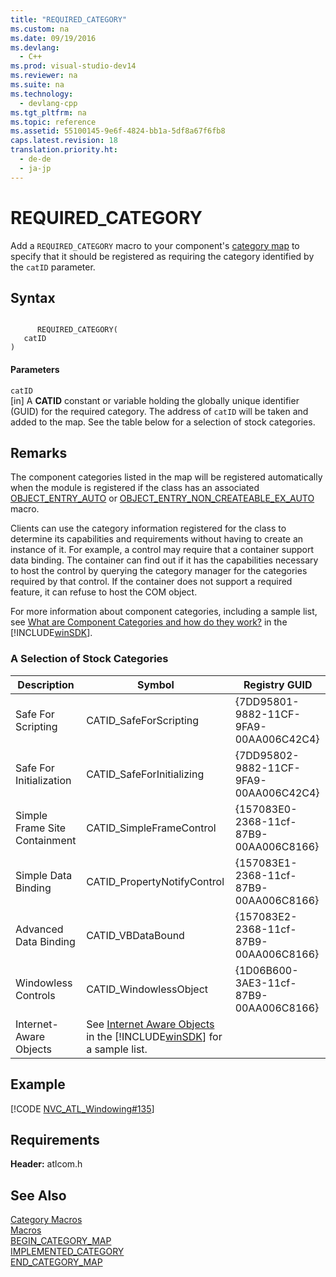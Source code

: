 ```yaml
---
title: "REQUIRED_CATEGORY"
ms.custom: na
ms.date: 09/19/2016
ms.devlang: 
  - C++
ms.prod: visual-studio-dev14
ms.reviewer: na
ms.suite: na
ms.technology: 
  - devlang-cpp
ms.tgt_pltfrm: na
ms.topic: reference
ms.assetid: 55100145-9e6f-4824-bb1a-5df8a67f6fb8
caps.latest.revision: 18
translation.priority.ht: 
  - de-de
  - ja-jp
---
```

# REQUIRED_CATEGORY
Add a `REQUIRED_CATEGORY` macro to your component's [category map](../vs140/BEGIN_CATEGORY_MAP.md) to specify that it should be registered as requiring the category identified by the `catID` parameter.  
  
## Syntax  
  
```  
  
      REQUIRED_CATEGORY(   
   catID    
)  
```  
  
#### Parameters  
 `catID`  
 [in] A **CATID** constant or variable holding the globally unique identifier (GUID) for the required category. The address of `catID` will be taken and added to the map. See the table below for a selection of stock categories.  
  
## Remarks  
 The component categories listed in the map will be registered automatically when the module is registered if the class has an associated [OBJECT_ENTRY_AUTO](../vs140/OBJECT_ENTRY_AUTO.md) or [OBJECT_ENTRY_NON_CREATEABLE_EX_AUTO](../vs140/OBJECT_ENTRY_NON_CREATEABLE_EX_AUTO.md) macro.  
  
 Clients can use the category information registered for the class to determine its capabilities and requirements without having to create an instance of it. For example, a control may require that a container support data binding. The container can find out if it has the capabilities necessary to host the control by querying the category manager for the categories required by that control. If the container does not support a required feature, it can refuse to host the COM object.  
  
 For more information about component categories, including a sample list, see [What are Component Categories and how do they work?](http://msdn.microsoft.com/library/windows/desktop/ms694322) in the [!INCLUDE[winSDK](../vs140/includes/winSDK_md.md)].  
  
### A Selection of Stock Categories  
  
|Description|Symbol|Registry GUID|  
|-----------------|------------|-------------------|  
|Safe For Scripting|CATID_SafeForScripting|{7DD95801-9882-11CF-9FA9-00AA006C42C4}|  
|Safe For Initialization|CATID_SafeForInitializing|{7DD95802-9882-11CF-9FA9-00AA006C42C4}|  
|Simple Frame Site Containment|CATID_SimpleFrameControl|{157083E0-2368-11cf-87B9-00AA006C8166}|  
|Simple Data Binding|CATID_PropertyNotifyControl|{157083E1-2368-11cf-87B9-00AA006C8166}|  
|Advanced Data Binding|CATID_VBDataBound|{157083E2-2368-11cf-87B9-00AA006C8166}|  
|Windowless Controls|CATID_WindowlessObject|{1D06B600-3AE3-11cf-87B9-00AA006C8166}|  
|Internet-Aware Objects|See [Internet Aware Objects](http://msdn.microsoft.com/library/windows/desktop/ms690561) in the [!INCLUDE[winSDK](../vs140/includes/winSDK_md.md)] for a sample list.||  
  
## Example  
 [!CODE [NVC_ATL_Windowing#135](../CodeSnippet/VS_Snippets_Cpp/NVC_ATL_Windowing#135)]  
  
## Requirements  
 **Header:** atlcom.h  
  
## See Also  
 [Category Macros](../vs140/Category-Macros.md)   
 [Macros](../vs140/ATL-Macros.md)   
 [BEGIN_CATEGORY_MAP](../vs140/BEGIN_CATEGORY_MAP.md)   
 [IMPLEMENTED_CATEGORY](../vs140/IMPLEMENTED_CATEGORY.md)   
 [END_CATEGORY_MAP](../vs140/END_CATEGORY_MAP.md)